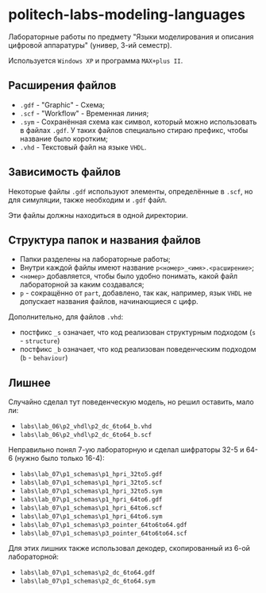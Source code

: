 # politech-labs-modeling-languages

Лабораторные работы по предмету "Языки моделирования и описания цифровой аппаратуры" (универ, 3-ий семестр).

Используется `Windows XP` и программа `MAX+plus II`.

## Расширения файлов

- `.gdf` - "Graphic" - Схема;
- `.scf` - "Workflow" - Временная линия;
- `.sym` - Сохранённая схема как символ, который можно использовать в файлах `.gdf`. У таких файлов специально стираю префикс, чтобы название было коротким;
- `.vhd` - Текстовый файл на языке `VHDL`.

## Зависимость файлов

Некоторые файлы `.gdf` используют элементы, определённые в `.scf`, но для симуляции, также необходим и `.gdf` файл.

Эти файлы должны находиться в одной директории.

## Структура папок и названия файлов

- Папки разделены на лабораторные работы;
- Внутри каждой файлы имеют название `p<номер>_<имя>.<расширение>`;
- `<номер>` добавляется, чтобы было удобно понимать, какой файл лабораторной за каким создавался;
- `p` - сокращённо от `part`, добавлено, так как, например, язык `VHDL` не допускает названия файлов, начинающиеся с цифр.

Дополнительно, для файлов `.vhd`:

- постфикс `_s` означает, что код реализован структурным подходом (`s` - `structure`)
- постфикс `_b` означает, что код реализован поведенческим подходом (`b` - `behaviour`)

## Лишнее

Случайно сделал тут поведенческую модель, но решил оставить, мало ли:

- `labs\lab_06\p2_vhdl\p2_dc_6to64_b.vhd`
- `labs\lab_06\p2_vhdl\p2_dc_6to64_b.scf`

Неправильно понял 7-ую лабораторную и сделал шифраторы 32-5 и 64-6 (нужно было только 16-4):

- `labs\lab_07\p1_schemas\p1_hpri_32to5.gdf`
- `labs\lab_07\p1_schemas\p1_hpri_32to5.scf`
- `labs\lab_07\p1_schemas\p1_hpri_32to5.sym`
- `labs\lab_07\p1_schemas\p1_hpri_64to6.gdf`
- `labs\lab_07\p1_schemas\p1_hpri_64to6.scf`
- `labs\lab_07\p1_schemas\p1_hpri_64to6.sym`
- `labs\lab_07\p1_schemas\p3_pointer_64to6to64.gdf`
- `labs\lab_07\p1_schemas\p3_pointer_64to6to64.scf`

Для этих лишних также использовал декодер, скопированный из 6-ой лабораторной:

- `labs\lab_07\p1_schemas\p2_dc_6to64.gdf`
- `labs\lab_07\p1_schemas\p2_dc_6to64.sym`
